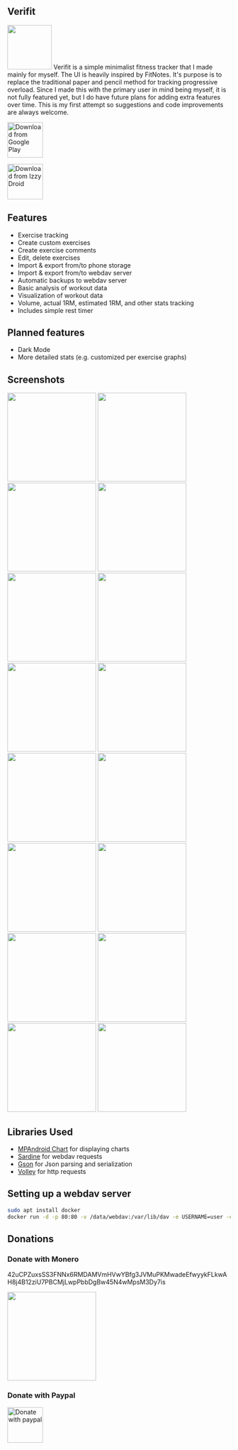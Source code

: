 ## Verifit
<img width="100" src="/metadata/logo/icon.svg">
Verifit is a simple minimalist fitness tracker that I made mainly for myself. The UI is heavily inspired by FitNotes. It's purpose is to replace the traditional paper and pencil method for tracking progressive overload. Since I made this with the primary user in mind being myself, it is not fully featured yet, but I do have future plans for adding extra features over time. This is my first attempt so suggestions and code improvements are always welcome.

[<img src="https://play.google.com/intl/en_us/badges/images/generic/en_badge_web_generic.png"
      alt="Download from Google Play"
      height="80">](https://play.google.com/store/apps/details?id=com.whatever.verifit)

[<img src="https://gitlab.com/IzzyOnDroid/repo/-/raw/master/assets/IzzyOnDroid.png"
alt="Download from Izzy Droid"
height="80">](https://apt.izzysoft.de/fdroid/index/apk/com.whatever.verifit)

## Features
* Exercise tracking
* Create custom exercises
* Create exercise comments
* Edit, delete exercises
* Import & export from/to phone storage
* Import & export from/to webdav server
* Automatic backups to webdav server
* Basic analysis of workout data
* Visualization of workout data
* Volume, actual 1RM, estimated 1RM, and other stats tracking
* Includes simple rest timer

## Planned features
* Dark Mode
* More detailed stats (e.g. customized per exercise graphs)

## Screenshots
<img width="200" src="/metadata/screenshots/Screenshot2.jpg"> <img width="200" src="/metadata/screenshots/Screenshot1.jpg"> <img width="200" src="/metadata/screenshots/Screenshot3.jpg"> <img width="200" src="/metadata/screenshots/Screenshot4.jpg">
<img width="200" src="/metadata/screenshots/Screenshot5.jpg"> <img width="200" src="/metadata/screenshots/Screenshot6.jpg"> <img width="200" src="/metadata/screenshots/Screenshot7.jpg"> <img width="200" src="/metadata/screenshots/Screenshot8.jpg">
<img width="200" src="/metadata/screenshots/Screenshot9.jpg"> <img width="200" src="/metadata/screenshots/Screenshot10.jpg"> <img width="200" src="/metadata/screenshots/Screenshot11.jpg"> <img width="200" src="/metadata/screenshots/Screenshot12.jpg">
<img width="200" src="/metadata/screenshots/Screenshot13.jpg"> <img width="200" src="/metadata/screenshots/Screenshot14.jpg"> <img width="200" src="/metadata/screenshots/Screenshot15.jpg"> <img width="200" src="/metadata/screenshots/Screenshot16.jpg"> 

## Libraries Used
* [MPAndroid Chart](https://github.com/PhilJay/MPAndroidChart) for displaying charts
* [Sardine](https://github.com/lookfirst/sardine) for webdav requests
* [Gson](https://github.com/google/gson) for Json parsing and serialization
* [Volley](https://github.com/google/volley) for http requests

## Setting up a webdav server
```bash
sudo apt install docker
docker run -d -p 80:80 -v /data/webdav:/var/lib/dav -e USERNAME=user -e PASSWORD=password bytemark/webdav
```



## Donations
### Donate with Monero

42uCPZuxsSS3FNNx6RMDAMVmHVwYBfg3JVMuPKMwadeEfwyykFLkwAH8j4B12ziU7PBCMjLwpPbbDgBw45N4wMpsM3Dy7is

 <img width="200" src="/verifit/src/main/res/drawable/xmr.png">


### Donate with Paypal
[<img src="https://raw.githubusercontent.com/stefan-niedermann/paypal-donate-button/master/paypal-donate-button.png"
alt="Donate with paypal"
height="80">](https://www.paypal.com/donate/?hosted_button_id=YFZX88G8XDSN4)

